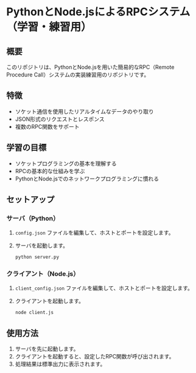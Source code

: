 # PythonとNode.jsによるRPCシステム（学習・練習用）

## 概要

このリポジトリは、PythonとNode.jsを用いた簡易的なRPC（Remote Procedure Call）システムの実装練習用のリポジトリです。

## 特徴

- ソケット通信を使用したリアルタイムなデータのやり取り
- JSON形式のリクエストとレスポンス
- 複数のRPC関数をサポート

## 学習の目標

- ソケットプログラミングの基本を理解する
- RPCの基本的な仕組みを学ぶ
- PythonとNode.jsでのネットワークプログラミングに慣れる

## セットアップ

### サーバ（Python）
1. `config.json` ファイルを編集して、ホストとポートを設定します。

2. サーバを起動します。
    ```bash
    python server.py
    ```

### クライアント（Node.js）
1. `client_config.json` ファイルを編集して、ホストとポートを設定します。

2. クライアントを起動します。
    ```bash
    node client.js
    ```

## 使用方法

1. サーバを先に起動します。
2. クライアントを起動すると、設定したRPC関数が呼び出されます。
3. 処理結果は標準出力に表示されます。
